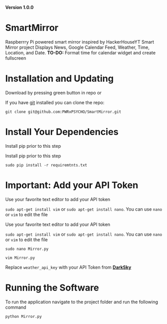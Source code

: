 **Version 1.0.0**

# SmartMirror
Raspberrry Pi powered smart mirror inspired by HackerHouseYT Smart Mirror project
Displays News, Google Calendar Feed, Weather, Time, Location, and Date.
**TO-DO:** Format time for calendar widget and create fullscreen


# Installation and Updating

Download by pressing green button in repo or

If you have [git](https://git-scm.com/book/en/v2/Getting-Started-Installing-Git) installed you can clone the repo:
```
git clone git@github.com:PWRxPSYCHO/SmartMirror.git
```

# Install Your Dependencies
Install pip prior to this step


Install pip prior to this step

```
sudo pip install -r requiremtnts.txt
```

# Important: Add your API Token

Use your favorite text editor to add your API token

`sudo apt-get install vim` or `sudo apt-get install nano`. You can use `nano` or `vim` to edit the file


Use your favorite text editor to add your API token

`sudo apt-get install vim` or `sudo apt-get install nano`. You can use `nano` or `vim` to edit the file
```
sudo nano Mirror.py
```
```
vim Mirror.py
```
Replace `weather_api_key` with your API Token from **[DarkSky](https://darksky.net/)**

# Running the Software

To run the application navigate to the project folder and run the following command

```
python Mirror.py
```
